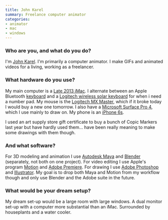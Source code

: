 ```yaml
---
title: John Karel
summary: Freelance computer animator
categories:
- animator
- mac
- windows
---
```


### Who are you, and what do you do?

I'm [John Karel](http://jjjjjjjjjjohn.tumblr.com/ "John's website."). I'm primarily a computer animator. I make GIFs and animated videos for a living, working as a freelancer.

### What hardware do you use?

My main computer is a [Late 2013 iMac][imac]. I alternate between an Apple Bluetooth [keyboard][] and a [Logitech wireless solar keyboard][wireless-solar-keyboard-k750-mac] for when i need a number pad. My mouse is the [Logitech MX Master][mx-master], which if it broke today I would buy a new one tomorrow. I also have a [Microsoft Surface Pro 4][surface-pro-4], which I use mainly to draw on. My phone is an [iPhone 6s][iphone-6s].

I used an art supply store gift certificate to buy a bunch of Copic Markers last year but have hardly used them... have been really meaning to make some drawings with them though.

### And what software?

For 3D modeling and animation I use [Autodesk Maya][maya] and [Blender][] (separately, not both on one project). For video editing I use Apple's program [Motion][] and [Adobe Premiere][premiere]. For drawing I use [Adobe Photoshop][photoshop] and [Illustrator][]. My goal is to drop both Maya and Motion from my workflow though and only use Blender and the Adobe suite in the future.

### What would be your dream setup?

My dream set-up would be a large room with large windows. A dual monitor set-up with a computer more substantial than an iMac. Surrounded by houseplants and a water cooler.

[imac]: https://www.apple.com/imac/ "An all-in-one computer."
[iphone-6s]: https://en.wikipedia.org/wiki/IPhone_6S "A smartphone."
[surface-pro-4]: https://en.wikipedia.org/wiki/Surface_Pro_4 "A Windows tablet."
[mx-master]: http://support.logitech.com/en_us/product/mx-master "A wireless mouse."
[keyboard]: https://www.apple.com/keyboard/ "The keyboard."
[wireless-solar-keyboard-k750-mac]: https://www.logitech.com/en-us/product/wireless-solar-keyboard-k750-mac "A wireless solar-powered keyboard."
[illustrator]: https://www.adobe.com/products/illustrator.html "A vector graphics editor."
[motion]: https://www.apple.com/final-cut-pro/motion/ "A 3D motion graphics suite."
[maya]: https://www.autodesk.com/products/maya/overview "3D animation software."
[blender]: https://www.blender.org/ "A free, open-source 3D renderer."
[photoshop]: https://www.adobe.com/products/photoshop.html "A bitmap image editor."
[premiere]: https://www.adobe.com/products/premiere.html "A video editing suite."
